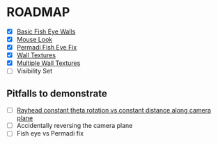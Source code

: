 # ROADMAP

- [x] [Basic Fish Eye Walls](tutorial1.hs)
- [x] [Mouse Look](tutorial2.hs)
- [x] [Permadi Fish Eye Fix](tutorial3.hs)
- [x] [Wall Textures](tutorial4.hs)
- [x] [Multiple Wall Textures](tutorial5.hs)
- [ ] Visibility Set

## Pitfalls to demonstrate

- [ ] [Rayhead constant theta rotation vs constant distance along camera plane](https://stackoverflow.com/a/24206301)
- [ ] Accidentally reversing the camera plane
- [ ] Fish eye vs Permadi fix
